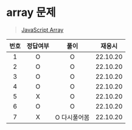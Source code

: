 # array 문제

> [JavaScript Array](../../../theory/array.md)

| 번호 | 정답여부 |     풀이     |  재응시  |
| :--: | :------: | :----------: | :------: |
|  1   |    O     |      O       | 22.10.20 |
|  2   |    O     |      O       | 22.10.20 |
|  3   |    O     |      O       | 22.10.20 |
|  4   |    O     |      O       | 22.10.20 |
|  5   |    X     |      O       | 22.10.20 |
|  6   |    O     |      O       | 22.10.20 |
|  7   |    X     | O 다시풀어봄 | 22.10.20 |
